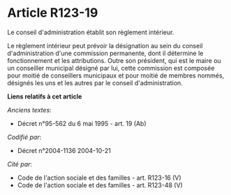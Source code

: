 # Article R123-19

Le conseil d'administration établit son règlement intérieur.

Le règlement intérieur peut prévoir la désignation au sein du conseil d'administration d'une commission permanente, dont il
détermine le fonctionnement et les attributions. Outre son président, qui est le maire ou un conseiller municipal désigné par
lui, cette commission est composée pour moitié de conseillers municipaux et pour moitié de membres nommés, désignés les uns
et les autres par le conseil d'administration.

**Liens relatifs à cet article**

_Anciens textes_:

  - Décret n°95-562 du 6 mai 1995 - art. 19 (Ab)

_Codifié par_:

  - Décret n°2004-1136 2004-10-21

_Cité par_:

  - Code de l'action sociale et des familles - art. R123-16 (V)
  - Code de l'action sociale et des familles - art. R123-48 (V)

